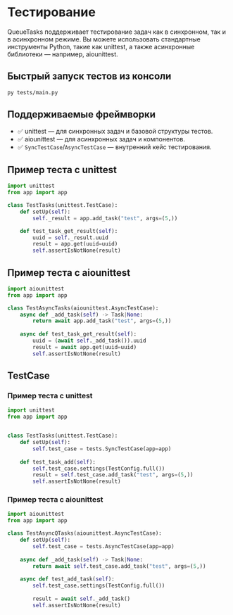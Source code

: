 # Тестирование
QueueTasks поддерживает тестирование задач как в синхронном, так и в асинхронном режиме. Вы можете использовать стандартные инструменты Python, такие как unittest, а также асинхронные библиотеки — например, aiounittest.

## Быстрый запуск тестов из консоли
```bash
py tests/main.py
```

## Поддерживаемые фреймворки
* ✅ unittest — для синхронных задач и базовой структуры тестов.
* ✅ aiounittest — для асинхронных задач и компонентов.
* ✅ `SyncTestCase`/`AsyncTestCase` — внутренний кейс тестирования.

## Пример теста с unittest
```py
import unittest
from app import app

class TestTasks(unittest.TestCase):
    def setUp(self):
        self._result = app.add_task("test", args=(5,))

    def test_task_get_result(self):
        uuid = self._result.uuid
        result = app.get(uuid=uuid)
        self.assertIsNotNone(result)
```
## Пример теста с aiounittest
```py
import aiounittest
from app import app

class TestAsyncTasks(aiounittest.AsyncTestCase):
    async def _add_task(self) -> Task|None:
        return await app.add_task("test", args=(5,))
    
    async def test_task_get_result(self):
        uuid = (await self._add_task()).uuid
        result = await app.get(uuid=uuid)
        self.assertIsNotNone(result)
```

## TestCase

### Пример теста с unittest
```py
import unittest
from app import app


class TestTasks(unittest.TestCase):
    def setUp(self):
        self.test_case = tests.SyncTestCase(app=app)
    
    def test_task_add(self):
        self.test_case.settings(TestConfig.full())
        result = self.test_case.add_task("test", args=(5,))
        self.assertIsNotNone(result)
```

### Пример теста с aiounittest
```py
import aiounittest
from app import app

class TestAsyncQTasks(aiounittest.AsyncTestCase):
    def setUp(self):
        self.test_case = tests.AsyncTestCase(app=app)
    
    async def _add_task(self) -> Task|None:
        return await self.test_case.add_task("test", args=(5,))
    
    async def test_add_task(self):
        self.test_case.settings(TestConfig.full())
        
        result = await self._add_task()
        self.assertIsNotNone(result)
```
